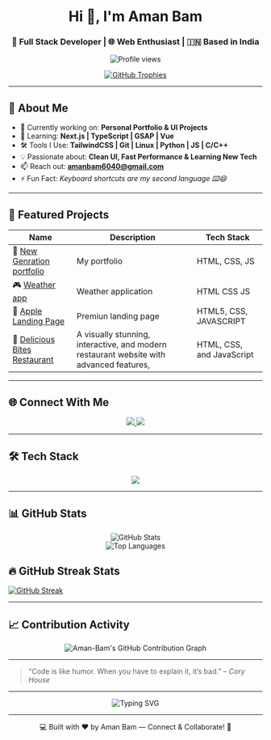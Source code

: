 <h1 align="center">Hi 👋, I'm Aman Bam</h1>
<h3 align="center">🚀 Full Stack Developer | 🌐 Web Enthusiast | 🇮🇳 Based in India</h3>

<p align="center">
  <img src="https://komarev.com/ghpvc/?username=Aman-Bam&label=Profile%20views&color=0e75b6&style=flat" alt="Profile views" />
</p>

<p align="center">
  <a href="https://github.com/ryo-ma/github-profile-trophy">
    <img src="https://github-profile-trophy.vercel.app/?username=Aman-Bam&theme=darkhub&row=1&column=7" alt="GitHub Trophies" />
  </a>
</p>

---

## 🚀 About Me

- 🔭 Currently working on: **Personal Portfolio & UI Projects**
- 🌱 Learning: **Next.js | TypeScript | GSAP | Vue**
- 🛠️ Tools I Use: **TailwindCSS | Git | Linux | Python | JS | C/C++**
- 💡 Passionate about: **Clean UI, Fast Performance & Learning New Tech**
- 📫 Reach out: **amanbam6040@gmail.com**
- ⚡ Fun Fact: *Keyboard shortcuts are my second language ⌨️😄*

---

## 📂 Featured Projects

| Name | Description | Tech Stack |
|------|-------------|------------|
| 🎨 [New Genration portfolio](https://aman-bam.github.io/Next-Gen-Portfolio/) | My portfolio | HTML, CSS, JS |
| 🎮 [Weather app](https://aman-bam.github.io/Weather_App/) | Weather application  | HTML CSS JS |
| 🧾 [Apple Landing Page](https://aman-bam.github.io/Apple_landing_page/) | Premiun landing page  | HTML5, CSS, JAVASCRIPT |
| 🍷 [Delicious Bites Restaurant](https://aman-bam.github.io/Delicious-Bites-Restaurant/) |  A visually stunning, interactive, and modern restaurant website with advanced features,| HTML, CSS, and JavaScript |
---

## 🌐 Connect With Me

<p align="center">
  <a href="https://www.linkedin.com/in/aman-bam-143761371" target="_blank">
    <img src="https://img.shields.io/badge/LinkedIn-blue?style=for-the-badge&logo=linkedin" />
  </a>
  <a href="https://instagram.com/amanbam__" target="_blank">
    <img src="https://img.shields.io/badge/Instagram-red?style=for-the-badge&logo=instagram" />
  </a>
</p>

---

## 🛠️ Tech Stack

<p align="center">
  <img src="https://skillicons.dev/icons?i=html,css,js,tailwind,bootstrap,react,python,c,cpp,git,linux" />
</p>

---

## 📊 GitHub Stats

<p align="center">
  <img src="https://github-readme-stats.vercel.app/api?username=Aman-Bam&show_icons=true&theme=tokyonight" alt="GitHub Stats" />
  <br/>
  <img src="https://github-readme-stats.vercel.app/api/top-langs/?username=Aman-Bam&layout=compact&theme=tokyonight" alt="Top Languages" />
  <br/>

## 🔥 GitHub Streak Stats

[![GitHub Streak](https://streak-stats.demolab.com?user=Aman-Bam&theme=dark&hide_border=true&date=20250701)](https://github.com/Aman-Bam)

</p>

---
## 📈 Contribution Activity

<p align="center">
  <img src="https://github-readme-activity-graph.vercel.app/graph?username=Aman-Bam&theme=github-compact" alt="Aman-Bam's GitHub Contribution Graph" />
</p>


---

> “Code is like humor. When you have to explain it, it’s bad.” – *Cory House*

---

<p align="center">
  <img src="https://readme-typing-svg.herokuapp.com?font=Fira+Code&size=22&pause=1000&center=true&width=700&lines=Let's+build+awesome+things+together!;Open+to+collaboration+and+internships+🚀" alt="Typing SVG" />
</p>


---



<p align="center">💻 Built with ❤️ by Aman Bam — Connect & Collaborate! 🚀</p>
